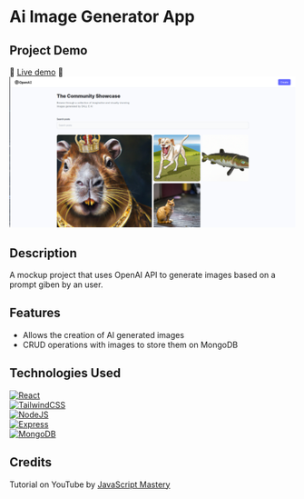 # Ai Image Generator App
## Project Demo
🎇 [Live demo](https://aigeneratorlr.netlify.app/) 🎇
![Project Demo](./assets/ai-gen.png)

## Description
A mockup project that uses OpenAI API to generate images based on a prompt giben by an user.

## Features
- Allows the creation of AI generated images
- CRUD operations with images to store them on MongoDB

## Technologies Used
[![React](https://img.shields.io/badge/Frontend-React-9cf)](https://reactjs.org/)
<br>
[![TailwindCSS](https://img.shields.io/badge/Frontend-TailwindCSS-9cf)](https://tailwindcss.com/)
<br>
[![NodeJS](https://img.shields.io/badge/Backend-NodeJS-brightgreen)](https://nodejs.org/en/)
<br>
[![Express](https://img.shields.io/badge/Backend-ExpressJS-black)](https://expressjs.com/)
<br>
[![MongoDB](https://img.shields.io/badge/Backend-MongoDB-green)](https://www.mongodb.com/)


## Credits
Tutorial on YouTube by [JavaScript Mastery](https://www.youtube.com/watch?v=EyIvuigqDoA)